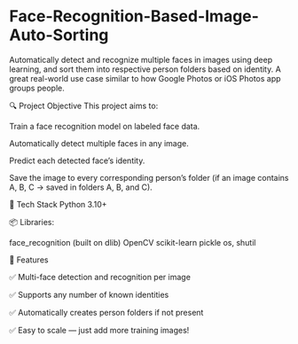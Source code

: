 # Face-Recognition-Based-Image-Auto-Sorting
Automatically detect and recognize multiple faces in images using deep learning, and sort them into respective person folders based on identity. A great real-world use case similar to how Google Photos or iOS Photos app groups people.

🔍 Project Objective
This project aims to:

Train a face recognition model on labeled face data.

Automatically detect multiple faces in any image.

Predict each detected face’s identity.

Save the image to every corresponding person’s folder (if an image contains A, B, C → saved in folders A, B, and C).

🧠 Tech Stack
 Python 3.10+

📦 Libraries:

face_recognition (built on dlib)
OpenCV
scikit-learn
pickle
os, shutil

📌 Features

✅ Multi-face detection and recognition per image

✅ Supports any number of known identities

✅ Automatically creates person folders if not present

✅ Easy to scale — just add more training images!
